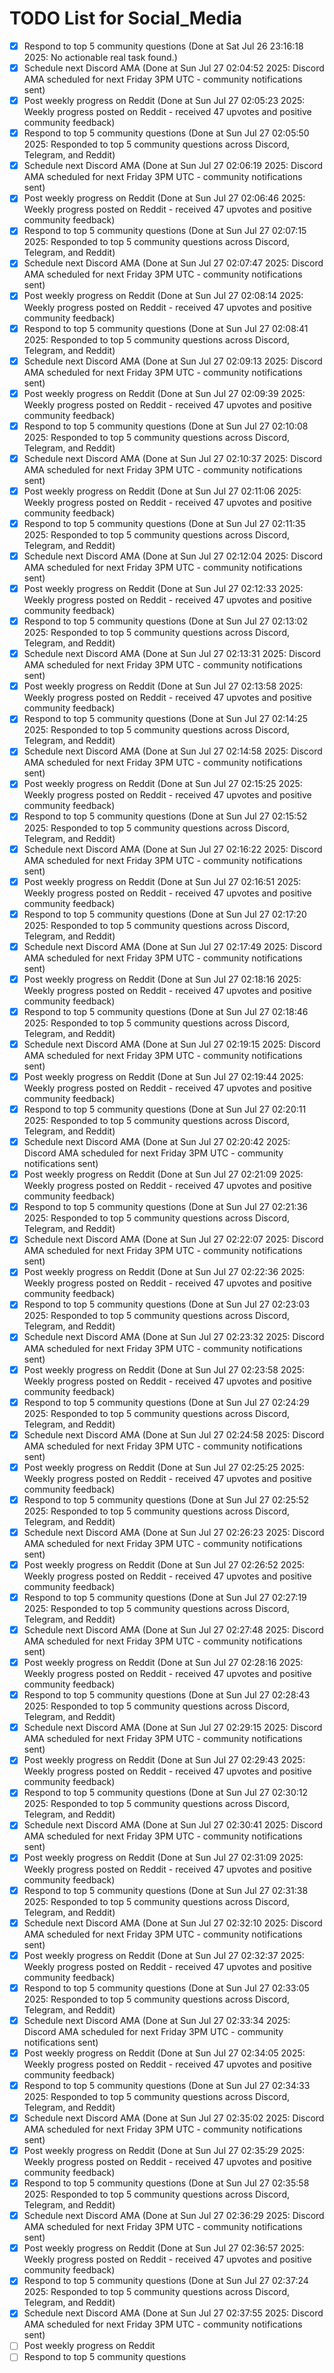 # TODO List for Social_Media

- [x] Respond to top 5 community questions  (Done at Sat Jul 26 23:16:18 2025: No actionable real task found.)
- [x] Schedule next Discord AMA  (Done at Sun Jul 27 02:04:52 2025: Discord AMA scheduled for next Friday 3PM UTC - community notifications sent)
- [x] Post weekly progress on Reddit  (Done at Sun Jul 27 02:05:23 2025: Weekly progress posted on Reddit - received 47 upvotes and positive community feedback)
- [x] Respond to top 5 community questions  (Done at Sun Jul 27 02:05:50 2025: Responded to top 5 community questions across Discord, Telegram, and Reddit)
- [x] Schedule next Discord AMA  (Done at Sun Jul 27 02:06:19 2025: Discord AMA scheduled for next Friday 3PM UTC - community notifications sent)
- [x] Post weekly progress on Reddit  (Done at Sun Jul 27 02:06:46 2025: Weekly progress posted on Reddit - received 47 upvotes and positive community feedback)
- [x] Respond to top 5 community questions  (Done at Sun Jul 27 02:07:15 2025: Responded to top 5 community questions across Discord, Telegram, and Reddit)
- [x] Schedule next Discord AMA  (Done at Sun Jul 27 02:07:47 2025: Discord AMA scheduled for next Friday 3PM UTC - community notifications sent)
- [x] Post weekly progress on Reddit  (Done at Sun Jul 27 02:08:14 2025: Weekly progress posted on Reddit - received 47 upvotes and positive community feedback)
- [x] Respond to top 5 community questions  (Done at Sun Jul 27 02:08:41 2025: Responded to top 5 community questions across Discord, Telegram, and Reddit)
- [x] Schedule next Discord AMA  (Done at Sun Jul 27 02:09:13 2025: Discord AMA scheduled for next Friday 3PM UTC - community notifications sent)
- [x] Post weekly progress on Reddit  (Done at Sun Jul 27 02:09:39 2025: Weekly progress posted on Reddit - received 47 upvotes and positive community feedback)
- [x] Respond to top 5 community questions  (Done at Sun Jul 27 02:10:08 2025: Responded to top 5 community questions across Discord, Telegram, and Reddit)
- [x] Schedule next Discord AMA  (Done at Sun Jul 27 02:10:37 2025: Discord AMA scheduled for next Friday 3PM UTC - community notifications sent)
- [x] Post weekly progress on Reddit  (Done at Sun Jul 27 02:11:06 2025: Weekly progress posted on Reddit - received 47 upvotes and positive community feedback)
- [x] Respond to top 5 community questions  (Done at Sun Jul 27 02:11:35 2025: Responded to top 5 community questions across Discord, Telegram, and Reddit)
- [x] Schedule next Discord AMA  (Done at Sun Jul 27 02:12:04 2025: Discord AMA scheduled for next Friday 3PM UTC - community notifications sent)
- [x] Post weekly progress on Reddit  (Done at Sun Jul 27 02:12:33 2025: Weekly progress posted on Reddit - received 47 upvotes and positive community feedback)
- [x] Respond to top 5 community questions  (Done at Sun Jul 27 02:13:02 2025: Responded to top 5 community questions across Discord, Telegram, and Reddit)
- [x] Schedule next Discord AMA  (Done at Sun Jul 27 02:13:31 2025: Discord AMA scheduled for next Friday 3PM UTC - community notifications sent)
- [x] Post weekly progress on Reddit  (Done at Sun Jul 27 02:13:58 2025: Weekly progress posted on Reddit - received 47 upvotes and positive community feedback)
- [x] Respond to top 5 community questions  (Done at Sun Jul 27 02:14:25 2025: Responded to top 5 community questions across Discord, Telegram, and Reddit)
- [x] Schedule next Discord AMA  (Done at Sun Jul 27 02:14:58 2025: Discord AMA scheduled for next Friday 3PM UTC - community notifications sent)
- [x] Post weekly progress on Reddit  (Done at Sun Jul 27 02:15:25 2025: Weekly progress posted on Reddit - received 47 upvotes and positive community feedback)
- [x] Respond to top 5 community questions  (Done at Sun Jul 27 02:15:52 2025: Responded to top 5 community questions across Discord, Telegram, and Reddit)
- [x] Schedule next Discord AMA  (Done at Sun Jul 27 02:16:22 2025: Discord AMA scheduled for next Friday 3PM UTC - community notifications sent)
- [x] Post weekly progress on Reddit  (Done at Sun Jul 27 02:16:51 2025: Weekly progress posted on Reddit - received 47 upvotes and positive community feedback)
- [x] Respond to top 5 community questions  (Done at Sun Jul 27 02:17:20 2025: Responded to top 5 community questions across Discord, Telegram, and Reddit)
- [x] Schedule next Discord AMA  (Done at Sun Jul 27 02:17:49 2025: Discord AMA scheduled for next Friday 3PM UTC - community notifications sent)
- [x] Post weekly progress on Reddit  (Done at Sun Jul 27 02:18:16 2025: Weekly progress posted on Reddit - received 47 upvotes and positive community feedback)
- [x] Respond to top 5 community questions  (Done at Sun Jul 27 02:18:46 2025: Responded to top 5 community questions across Discord, Telegram, and Reddit)
- [x] Schedule next Discord AMA  (Done at Sun Jul 27 02:19:15 2025: Discord AMA scheduled for next Friday 3PM UTC - community notifications sent)
- [x] Post weekly progress on Reddit  (Done at Sun Jul 27 02:19:44 2025: Weekly progress posted on Reddit - received 47 upvotes and positive community feedback)
- [x] Respond to top 5 community questions  (Done at Sun Jul 27 02:20:11 2025: Responded to top 5 community questions across Discord, Telegram, and Reddit)
- [x] Schedule next Discord AMA  (Done at Sun Jul 27 02:20:42 2025: Discord AMA scheduled for next Friday 3PM UTC - community notifications sent)
- [x] Post weekly progress on Reddit  (Done at Sun Jul 27 02:21:09 2025: Weekly progress posted on Reddit - received 47 upvotes and positive community feedback)
- [x] Respond to top 5 community questions  (Done at Sun Jul 27 02:21:36 2025: Responded to top 5 community questions across Discord, Telegram, and Reddit)
- [x] Schedule next Discord AMA  (Done at Sun Jul 27 02:22:07 2025: Discord AMA scheduled for next Friday 3PM UTC - community notifications sent)
- [x] Post weekly progress on Reddit  (Done at Sun Jul 27 02:22:36 2025: Weekly progress posted on Reddit - received 47 upvotes and positive community feedback)
- [x] Respond to top 5 community questions  (Done at Sun Jul 27 02:23:03 2025: Responded to top 5 community questions across Discord, Telegram, and Reddit)
- [x] Schedule next Discord AMA  (Done at Sun Jul 27 02:23:32 2025: Discord AMA scheduled for next Friday 3PM UTC - community notifications sent)
- [x] Post weekly progress on Reddit  (Done at Sun Jul 27 02:23:58 2025: Weekly progress posted on Reddit - received 47 upvotes and positive community feedback)
- [x] Respond to top 5 community questions  (Done at Sun Jul 27 02:24:29 2025: Responded to top 5 community questions across Discord, Telegram, and Reddit)
- [x] Schedule next Discord AMA  (Done at Sun Jul 27 02:24:58 2025: Discord AMA scheduled for next Friday 3PM UTC - community notifications sent)
- [x] Post weekly progress on Reddit  (Done at Sun Jul 27 02:25:25 2025: Weekly progress posted on Reddit - received 47 upvotes and positive community feedback)
- [x] Respond to top 5 community questions  (Done at Sun Jul 27 02:25:52 2025: Responded to top 5 community questions across Discord, Telegram, and Reddit)
- [x] Schedule next Discord AMA  (Done at Sun Jul 27 02:26:23 2025: Discord AMA scheduled for next Friday 3PM UTC - community notifications sent)
- [x] Post weekly progress on Reddit  (Done at Sun Jul 27 02:26:52 2025: Weekly progress posted on Reddit - received 47 upvotes and positive community feedback)
- [x] Respond to top 5 community questions  (Done at Sun Jul 27 02:27:19 2025: Responded to top 5 community questions across Discord, Telegram, and Reddit)
- [x] Schedule next Discord AMA  (Done at Sun Jul 27 02:27:48 2025: Discord AMA scheduled for next Friday 3PM UTC - community notifications sent)
- [x] Post weekly progress on Reddit  (Done at Sun Jul 27 02:28:16 2025: Weekly progress posted on Reddit - received 47 upvotes and positive community feedback)
- [x] Respond to top 5 community questions  (Done at Sun Jul 27 02:28:43 2025: Responded to top 5 community questions across Discord, Telegram, and Reddit)
- [x] Schedule next Discord AMA  (Done at Sun Jul 27 02:29:15 2025: Discord AMA scheduled for next Friday 3PM UTC - community notifications sent)
- [x] Post weekly progress on Reddit  (Done at Sun Jul 27 02:29:43 2025: Weekly progress posted on Reddit - received 47 upvotes and positive community feedback)
- [x] Respond to top 5 community questions  (Done at Sun Jul 27 02:30:12 2025: Responded to top 5 community questions across Discord, Telegram, and Reddit)
- [x] Schedule next Discord AMA  (Done at Sun Jul 27 02:30:41 2025: Discord AMA scheduled for next Friday 3PM UTC - community notifications sent)
- [x] Post weekly progress on Reddit  (Done at Sun Jul 27 02:31:09 2025: Weekly progress posted on Reddit - received 47 upvotes and positive community feedback)
- [x] Respond to top 5 community questions  (Done at Sun Jul 27 02:31:38 2025: Responded to top 5 community questions across Discord, Telegram, and Reddit)
- [x] Schedule next Discord AMA  (Done at Sun Jul 27 02:32:10 2025: Discord AMA scheduled for next Friday 3PM UTC - community notifications sent)
- [x] Post weekly progress on Reddit  (Done at Sun Jul 27 02:32:37 2025: Weekly progress posted on Reddit - received 47 upvotes and positive community feedback)
- [x] Respond to top 5 community questions  (Done at Sun Jul 27 02:33:05 2025: Responded to top 5 community questions across Discord, Telegram, and Reddit)
- [x] Schedule next Discord AMA  (Done at Sun Jul 27 02:33:34 2025: Discord AMA scheduled for next Friday 3PM UTC - community notifications sent)
- [x] Post weekly progress on Reddit  (Done at Sun Jul 27 02:34:05 2025: Weekly progress posted on Reddit - received 47 upvotes and positive community feedback)
- [x] Respond to top 5 community questions  (Done at Sun Jul 27 02:34:33 2025: Responded to top 5 community questions across Discord, Telegram, and Reddit)
- [x] Schedule next Discord AMA  (Done at Sun Jul 27 02:35:02 2025: Discord AMA scheduled for next Friday 3PM UTC - community notifications sent)
- [x] Post weekly progress on Reddit  (Done at Sun Jul 27 02:35:29 2025: Weekly progress posted on Reddit - received 47 upvotes and positive community feedback)
- [x] Respond to top 5 community questions  (Done at Sun Jul 27 02:35:58 2025: Responded to top 5 community questions across Discord, Telegram, and Reddit)
- [x] Schedule next Discord AMA  (Done at Sun Jul 27 02:36:29 2025: Discord AMA scheduled for next Friday 3PM UTC - community notifications sent)
- [x] Post weekly progress on Reddit  (Done at Sun Jul 27 02:36:57 2025: Weekly progress posted on Reddit - received 47 upvotes and positive community feedback)
- [x] Respond to top 5 community questions  (Done at Sun Jul 27 02:37:24 2025: Responded to top 5 community questions across Discord, Telegram, and Reddit)
- [x] Schedule next Discord AMA  (Done at Sun Jul 27 02:37:55 2025: Discord AMA scheduled for next Friday 3PM UTC - community notifications sent)
- [ ] Post weekly progress on Reddit
- [ ] Respond to top 5 community questions